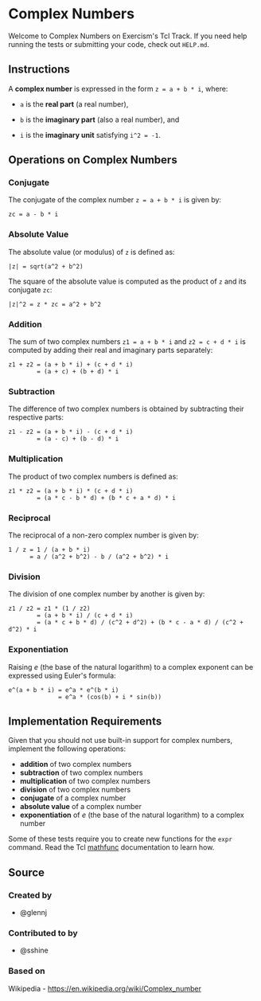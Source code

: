 # Complex Numbers

Welcome to Complex Numbers on Exercism's Tcl Track.
If you need help running the tests or submitting your code, check out `HELP.md`.

## Instructions

A **complex number** is expressed in the form `z = a + b * i`, where:

- `a` is the **real part** (a real number),

- `b` is the **imaginary part** (also a real number), and

- `i` is the **imaginary unit** satisfying `i^2 = -1`.

## Operations on Complex Numbers

### Conjugate

The conjugate of the complex number `z = a + b * i` is given by:

```text
zc = a - b * i
```

### Absolute Value

The absolute value (or modulus) of `z` is defined as:

```text
|z| = sqrt(a^2 + b^2)
```

The square of the absolute value is computed as the product of `z` and its conjugate `zc`:

```text
|z|^2 = z * zc = a^2 + b^2
```

### Addition

The sum of two complex numbers `z1 = a + b * i` and `z2 = c + d * i` is computed by adding their real and imaginary parts separately:

```text
z1 + z2 = (a + b * i) + (c + d * i)
        = (a + c) + (b + d) * i
```

### Subtraction

The difference of two complex numbers is obtained by subtracting their respective parts:

```text
z1 - z2 = (a + b * i) - (c + d * i)
        = (a - c) + (b - d) * i
```

### Multiplication

The product of two complex numbers is defined as:

```text
z1 * z2 = (a + b * i) * (c + d * i)
        = (a * c - b * d) + (b * c + a * d) * i
```

### Reciprocal

The reciprocal of a non-zero complex number is given by:

```text
1 / z = 1 / (a + b * i)
      = a / (a^2 + b^2) - b / (a^2 + b^2) * i
```

### Division

The division of one complex number by another is given by:

```text
z1 / z2 = z1 * (1 / z2)
        = (a + b * i) / (c + d * i)
        = (a * c + b * d) / (c^2 + d^2) + (b * c - a * d) / (c^2 + d^2) * i
```

### Exponentiation

Raising _e_ (the base of the natural logarithm) to a complex exponent can be expressed using Euler's formula:

```text
e^(a + b * i) = e^a * e^(b * i)
              = e^a * (cos(b) + i * sin(b))
```

## Implementation Requirements

Given that you should not use built-in support for complex numbers, implement the following operations:

- **addition** of two complex numbers
- **subtraction** of two complex numbers
- **multiplication** of two complex numbers
- **division** of two complex numbers
- **conjugate** of a complex number
- **absolute value** of a complex number
- **exponentiation** of _e_ (the base of the natural logarithm) to a complex number

Some of these tests require you to create new functions for the `expr` command.
Read the Tcl [mathfunc](https://www.tcl-lang.org/man/tcl8.6/TclCmd/mathfunc.htm)
documentation to learn how.

## Source

### Created by

- @glennj

### Contributed to by

- @sshine

### Based on

Wikipedia - https://en.wikipedia.org/wiki/Complex_number